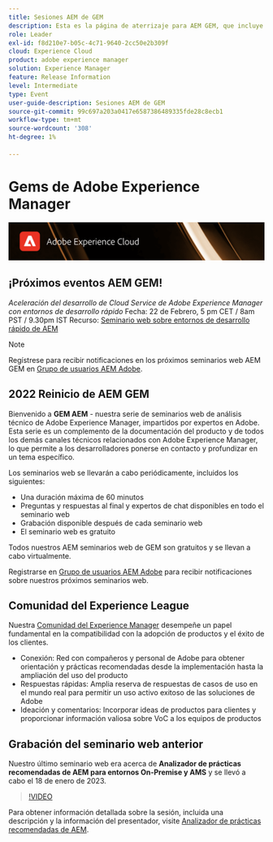 ```yaml
---
title: Sesiones AEM de GEM
description: Esta es la página de aterrizaje para AEM GEM, que incluye información sobre la serie de seminarios web y la información de registro, seminarios web anteriores y futuros
role: Leader
exl-id: f8d210e7-b05c-4c71-9640-2cc50e2b309f
cloud: Experience Cloud
product: adobe experience manager
solution: Experience Manager
feature: Release Information
level: Intermediate
type: Event
user-guide-description: Sesiones AEM de GEM
source-git-commit: 99c697a203a0417e6587386489335fde28c8ecb1
workflow-type: tm+mt
source-wordcount: '308'
ht-degree: 1%

---
```


# Gems de Adobe Experience Manager

<img alt="Experiencias digitales" src="./assets/ADX_Gems.png"/>

## ¡Próximos eventos AEM GEM!

<!---  Remove the comment marks, and put the upcoming event in the below table

<table style="max-width: 1214px;">
<tr>
  <td style="vertical-align: top;">
    <a href="https://www.youtube.com/watch?v=f1T9XU9TCJU">
      <img alt="Experience League LIVE Oct 25" src="assets/Oct25_2022_exl_live_banner_web_1920_WebBanner.png">
    </a>
    <div>
      <a href="https://www.youtube.com/watch?v=f1T9XU9TCJU">
        <strong>Deliver the right offer at the right time with decision management</strong>
      </a>
      <br/><em>with Sandra Hausmann, Ben Tepfer, Brandon Poyfair, and Jason Hickey</em>
      <br/><em>October 25, 2022</em>
    </div>
  </td>
</tr>
</table>

--->
*Aceleración del desarrollo de Cloud Service de Adobe Experience Manager con entornos de desarrollo rápido*
Fecha: 22 de Febrero, 5 pm CET / 8am PST / 9.30pm IST Recurso: [Seminario web sobre entornos de desarrollo rápido de AEM](/help/gems2023/Rapid-Development-Environments.md)

>[!NOTE]
>
> Regístrese para recibir notificaciones en los próximos seminarios web AEM GEM en [Grupo de usuarios AEM Adobe](https://aem-augs.adobe.com/).

## 2022 Reinicio de AEM GEM

Bienvenido a **GEM AEM** - nuestra serie de seminarios web de análisis técnico de Adobe Experience Manager, impartidos por expertos en Adobe. Esta serie es un complemento de la documentación del producto y de todos los demás canales técnicos relacionados con Adobe Experience Manager, lo que permite a los desarrolladores ponerse en contacto y profundizar en un tema específico.

Los seminarios web se llevarán a cabo periódicamente, incluidos los siguientes:

* Una duración máxima de 60 minutos
* Preguntas y respuestas al final y expertos de chat disponibles en todo el seminario web
* Grabación disponible después de cada seminario web
* El seminario web es gratuito

Todos nuestros AEM seminarios web de GEM son gratuitos y se llevan a cabo virtualmente.

Registrarse en [Grupo de usuarios AEM Adobe](https://aem-augs.adobe.com/) para recibir notificaciones sobre nuestros próximos seminarios web.

## Comunidad del Experience League

Nuestra [Comunidad del Experience Manager](https://experienceleaguecommunities.adobe.com/t5/adobe-experience-manager/ct-p/adobe-experience-manager-community) desempeñe un papel fundamental en la compatibilidad con la adopción de productos y el éxito de los clientes.

* Conexión: Red con compañeros y personal de Adobe para obtener orientación y prácticas recomendadas desde la implementación hasta la ampliación del uso del producto
* Respuestas rápidas: Amplia reserva de respuestas de casos de uso en el mundo real para permitir un uso activo exitoso de las soluciones de Adobe
* Ideación y comentarios: Incorporar ideas de productos para clientes y proporcionar información valiosa sobre VoC a los equipos de productos

## Grabación del seminario web anterior

Nuestro último seminario web era acerca de **Analizador de prácticas recomendadas de AEM para entornos On-Premise y AMS** y se llevó a cabo el 18 de enero de 2023.

>[!VIDEO](https://video.tv.adobe.com/v/3413364/)

Para obtener información detallada sobre la sesión, incluida una descripción y la información del presentador, visite [Analizador de prácticas recomendadas de AEM](/help/gems2023/aem-best-practices-analyzer.md).
